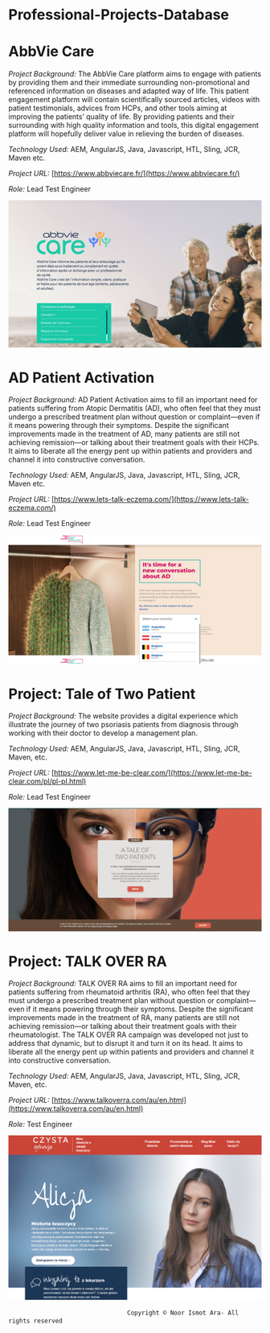 # Professional-Projects-Database





# **AbbVie Care**

_Project Background:_  The AbbVie Care platform aims to engage with patients by providing them and their immediate surrounding non-promotional and referenced information on diseases and adapted way of life. This patient engagement platform will contain scientifically sourced articles, videos with patient testimonials, advices from HCPs, and other tools aiming at improving the patients’ quality of life. By providing patients and their surrounding with high quality information and tools, this digital engagement platform will hopefully deliver value in relieving the burden of diseases.

_Technology Used:_ AEM, AngularJS, Java, Javascript, HTL, Sling, JCR, Maven etc.

_Project URL:_ [https://www.abbviecare.fr/](https://www.abbviecare.fr/)


_Role:_ Lead Test Engineer

![HomePage](AbbvieCare.png)











# **AD Patient Activation**

_Project Background:_  AD Patient Activation aims to fill an important need for patients suffering from Atopic Dermatitis (AD), who often feel that they must undergo a prescribed treatment plan without question or complaint—even if it means powering through their symptoms. Despite the significant improvements made in the treatment of AD, many patients are still not achieving remission—or talking about their treatment goals with their HCPs. It aims to liberate all the energy pent up within patients and providers and channel it into constructive conversation.

_Technology Used:_ AEM, AngularJS, Java, Javascript, HTL, Sling, JCR, Maven etc.

_Project URL:_ [https://www.lets-talk-eczema.com/](https://www.lets-talk-eczema.com/)

_Role:_ Lead Test Engineer

![HomePage](letstalkeczema.png)








# **Project: Tale of Two Patient**

_Project Background:_  The website provides a digital experience which illustrate the journey of two psoriasis patients from diagnosis through working with their doctor  to develop a management plan.

_Technology Used:_ AEM, AngularJS, Java, Javascript, HTL, Sling, JCR, Maven, etc.

_Project URL:_ [https://www.let-me-be-clear.com/](https://www.let-me-be-clear.com/pl/pl-pl.html)


_Role:_ Lead Test Engineer

![HomePage](TOTP.jpg)






# **Project: TALK OVER RA**

_Project Background:_ TALK OVER RA aims to fill an important need for patients suffering from rheumatoid arthritis (RA), who often feel that they must undergo a prescribed treatment plan without question or complaint—even if it means powering through their symptoms. Despite the significant improvements made in the treatment of RA, many patients are still not achieving remission—or talking about their treatment goals with their rheumatologist. The TALK OVER RA campaign was developed not just to address that dynamic, but to disrupt it and turn it on its head. It aims to liberate all the energy pent up within patients and providers and channel it into constructive conversation. 

_Technology Used:_ AEM, AngularJS, Java, Javascript, HTL, Sling, JCR, Maven, etc.

_Project URL:_ [https://www.talkoverra.com/au/en.html](https://www.talkoverra.com/au/en.html)


_Role:_ Test Engineer

![HomePage](letmebe.png)











                                     Copyright © Noor Ismot Ara- All rights reserved

